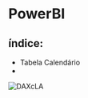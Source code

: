 # PowerBI

## índice:
- Tabela Calendário
- 
![DAXcLA](https://github.com/Cmks0202/PowerBI/assets/87582427/b86d4c45-41d3-416c-aca4-96d8c020800b)

